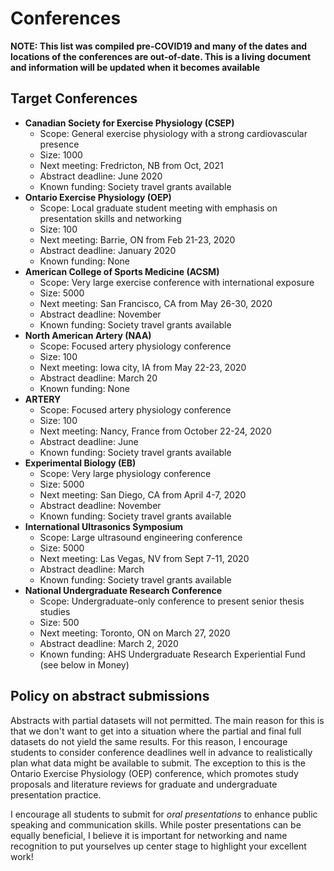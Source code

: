 # Conferences

**NOTE: This list was compiled pre-COVID19 and many of the dates and locations of the conferences are out-of-date. This is a living document and information will be updated when it becomes available**

## Target Conferences

* **Canadian Society for Exercise Physiology (CSEP)**
    * Scope: General exercise physiology with a strong cardiovascular presence
    * Size: 1000
    * Next meeting: Fredricton, NB from Oct, 2021
    * Abstract deadline: June 2020
    * Known funding: Society travel grants available
* **Ontario Exercise Physiology (OEP)**
    * Scope: Local graduate student meeting with emphasis on presentation skills and networking
    * Size: 100
    * Next meeting: Barrie, ON from Feb 21-23, 2020
    * Abstract deadline: January 2020
    * Known funding: None
* **American College of Sports Medicine (ACSM)**
    * Scope: Very large exercise conference with international exposure
    * Size: 5000
    * Next meeting: San Francisco, CA from May 26-30, 2020
    * Abstract deadline: November
    * Known funding: Society travel grants available
* **North American Artery (NAA)**
    * Scope: Focused artery physiology conference
    * Size: 100
    * Next meeting: Iowa city, IA from May 22-23, 2020
    * Abstract deadline: March 20
    * Known funding: None
* **ARTERY**
    * Scope: Focused artery physiology conference
    * Size: 100
    * Next meeting: Nancy, France from October 22-24, 2020
    * Abstract deadline: June
    * Known funding: Society travel grants available
* **Experimental Biology (EB)**
    * Scope: Very large physiology conference
    * Size: 5000
    * Next meeting: San Diego, CA from April 4-7, 2020
    * Abstract deadline: November
    * Known funding: Society travel grants available
* **International Ultrasonics Symposium**
    * Scope: Large ultrasound engineering conference
    * Size: 5000
    * Next meeting: Las Vegas, NV from Sept 7-11, 2020
    * Abstract deadline: March
    * Known funding: Society travel grants available
* **National Undergraduate Research Conference**
    * Scope: Undergraduate-only conference to present senior thesis studies
    * Size: 500
    * Next meeting: Toronto, ON on March 27, 2020
    * Abstract deadline: March 2, 2020
    * Known funding: AHS Undergraduate Research Experiential Fund (see below in Money)

## Policy on abstract submissions
Abstracts with partial datasets will not permitted. The main reason for this is that we don't want to get into a situation where the partial and final full datasets do not yield the same results. For this reason, I encourage students to consider conference deadlines well in advance to realistically plan what data might be available to submit. The exception to this is the Ontario Exercise Physiology (OEP) conference, which promotes study proposals and literature reviews for graduate and undergraduate presentation practice.

I encourage all students to submit for *oral presentations* to enhance public speaking and communication skills. While poster presentations can be equally beneficial, I believe it is important for networking and name recognition to put yourselves up center stage to highlight your excellent work!
